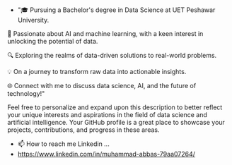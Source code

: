 - "🎓 Pursuing a Bachelor's degree in Data Science at UET Peshawar University.

🤖 Passionate about AI and machine learning, with a keen interest in unlocking the potential of data.

🔍 Exploring the realms of data-driven solutions to real-world problems.

💡 On a journey to transform raw data into actionable insights.

🌐 Connect with me to discuss data science, AI, and the future of technology!"

Feel free to personalize and expand upon this description to better reflect your unique interests and aspirations in the field of data science and artificial intelligence. Your GitHub profile is a great place to showcase your projects, contributions, and progress in these areas.


- 📫 How to reach me Linkedin ...
- https://www.linkedin.com/in/muhammad-abbas-79aa07264/


